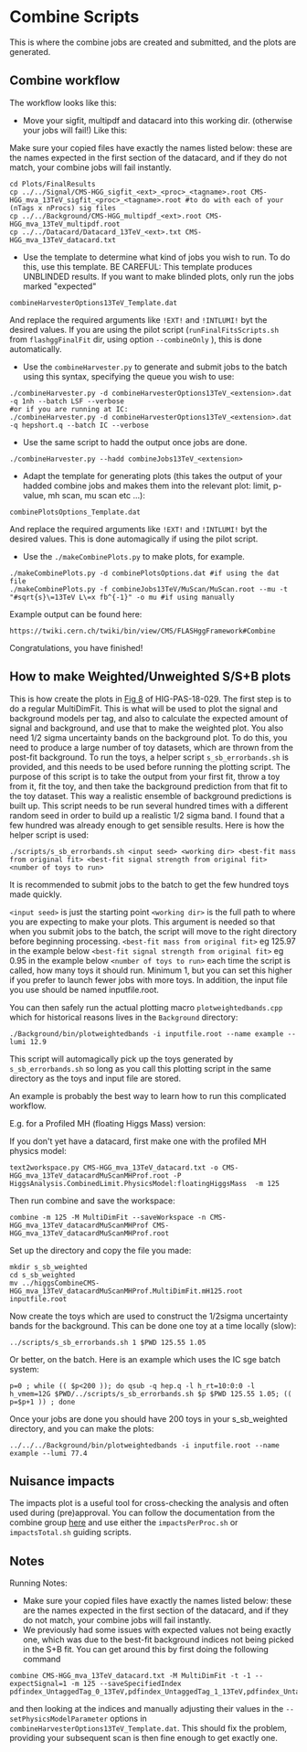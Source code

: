 # Combine Scripts

This is where the combine jobs are created and submitted, and the plots are generated.  

## Combine workflow

The workflow looks like this:
* Move your sigfit, multipdf and datacard into this working dir. (otherwise your jobs will fail!)
Like this:

Make sure your copied files have exactly the names listed below: these are the names expected in the first section of the datacard, and if they do not match, your combine jobs will fail instantly.

```
cd Plots/FinalResults
cp ../../Signal/CMS-HGG_sigfit_<ext>_<proc>_<tagname>.root CMS-HGG_mva_13TeV_sigfit_<proc>_<tagname>.root #to do with each of your (nTags x nProcs) sig files 
cp ../../Background/CMS-HGG_multipdf_<ext>.root CMS-HGG_mva_13TeV_multipdf.root
cp ../../Datacard/Datacard_13TeV_<ext>.txt CMS-HGG_mva_13TeV_datacard.txt
```

* Use the template to determine what kind of jobs you wish to run. 
To do this, use this template. BE CAREFUL: This template produces UNBLINDED results. If you want to make blinded plots, only run the jobs marked "expected" 

```
combineHarvesterOptions13TeV_Template.dat
```

And replace the required arguments like `!EXT!` and `!INTLUMI!` byt the desired values. If you are using the pilot script (`runFinalFitsScripts.sh` from `flashggFinalFit` dir,  using option `--combineOnly` ), this is done automatically.

* Use the `combineHarvester.py` to generate and submit jobs to the batch using this syntax, specifying the queue you wish to use:

```
./combineHarvester.py -d combineHarvesterOptions13TeV_<extension>.dat -q 1nh --batch LSF --verbose
#or if you are running at IC:
./combineHarvester.py -d combineHarvesterOptions13TeV_<extension>.dat -q hepshort.q --batch IC --verbose
```

* Use the same script to hadd the output once jobs are done.

```
./combineHarvester.py --hadd combineJobs13TeV_<extension>
```

* Adapt the template for generating plots (this takes the output of your hadded combine jobs and makes them into the relevant plot: limit, p-value, mh scan, mu scan etc ...):

```
combinePlotsOptions_Template.dat
```

And replace the required arguments like `!EXT!` and `!INTLUMI!` byt the desired values. This is done automagically if using the pilot script.

* Use the `./makeCombinePlots.py` to make plots, for example.

```
./makeCombinePlots.py -d combinePlotsOptions.dat #if using the dat file 
./makeCombinePlots.py -f combineJobs13TeV/MuScan/MuScan.root --mu -t "#sqrt{s}\=13TeV L\=x fb^{-1}" -o mu #if using manually
```

Example output can be found here:
```
https://twiki.cern.ch/twiki/bin/view/CMS/FLASHggFramework#Combine
```


Congratulations, you have finished!

## How to make Weighted/Unweighted S/S+B plots

This is how create the plots in [Fig 8](http://cms-results.web.cern.ch/cms-results/public-results/preliminary-results/HIG-18-029/CMS-PAS-HIG-18-029_Figure_008.pdf) of HIG-PAS-18-029.
The first step is to do a regular MultiDimFit.
This is what will be used to plot the signal and background models per tag, and also to calculate the expected amount of signal and background, and use that to make the weighted plot.
You also need 1/2 sigma uncertainty bands on the background plot.
To do this, you need to produce a large number of toy datasets, which are thrown from the post-fit background. To run the toys, a helper script `s_sb_errorbands.sh` is provided, and this needs to be used before running the plotting script. The purpose of this script is to take the output from your first fit, throw a toy from it, fit the toy, and then take the background prediction from that fit to the toy dataset. This way a realistic ensemble of background predictions is built up.
This script needs to be run several hundred times with a different random seed in order to build up a realistic 1/2 sigma band. I found that a few hundred was already enough to get sensible results.
Here is how the helper script is used: 
```
./scripts/s_sb_errorbands.sh <input seed> <working dir> <best-fit mass from original fit> <best-fit signal strength from original fit> <number of toys to run>
```
It is recommended to submit jobs to the batch to get the few hundred toys made quickly.

`<input seed>` is just the starting point 
`<working dir>` is the full path to where you are expecting to make your plots. This argument is needed so that when you submit jobs to the batch, the script will move to the right directory before beginning processing.
`<best-fit mass from original fit>` eg 125.97 in the example below
`<best-fit signal strength from original fit>` eg 0.95 in the example below
`<number of toys to run>` each time the script is called, how many toys it should run. Minimum 1, but you can set this higher if you prefer to launch fewer jobs with more toys.
In addition, the input file you use should be named inputfile.root.

You can then safely run the actual plotting macro `plotweightedbands.cpp` which for historical reasons lives in the `Background` directory:

```
./Background/bin/plotweightedbands -i inputfile.root --name example --lumi 12.9
```

This script will automagically pick up the toys generated by `s_sb_errorbands.sh` so long as you call this plotting script in the same directory as the toys and input file are stored.  

An example is probably the best way to learn how to run this complicated workflow.

E.g. for a Profiled MH (floating Higgs Mass) version:

If you don't yet have a datacard, first make one with the profiled MH physics model: 
```
text2workspace.py CMS-HGG_mva_13TeV_datacard.txt -o CMS-HGG_mva_13TeV_datacardMuScanMHProf.root -P HiggsAnalysis.CombinedLimit.PhysicsModel:floatingHiggsMass  -m 125 
```
Then run combine and save the workspace: 
```
combine -m 125 -M MultiDimFit --saveWorkspace -n CMS-HGG_mva_13TeV_datacardMuScanMHProf CMS-HGG_mva_13TeV_datacardMuScanMHProf.root 
```
Set up the directory and copy the file you made: 
```
mkdir s_sb_weighted
cd s_sb_weighted
mv ../higgsCombineCMS-HGG_mva_13TeV_datacardMuScanMHProf.MultiDimFit.mH125.root inputfile.root
```
Now create the toys which are used to construct the 1/2sigma uncertainty bands for the background. This can be done one toy at a time locally (slow):
```
../scripts/s_sb_errorbands.sh 1 $PWD 125.55 1.05
```
Or better, on the batch. Here is an example which uses the IC sge batch system:
```
p=0 ; while (( $p<200 )); do qsub -q hep.q -l h_rt=10:0:0 -l h_vmem=12G $PWD/../scripts/s_sb_errorbands.sh $p $PWD 125.55 1.05; (( p=$p+1 )) ; done
```
Once your jobs are done you should have 200 toys in your s_sb_weighted directory, and you can make the plots:
```
../../../Background/bin/plotweightedbands -i inputfile.root --name example --lumi 77.4
```

## Nuisance impacts
The impacts plot is a useful tool for cross-checking the analysis and often used during (pre)approval. You can follow the documentation from the combine group [here](https://twiki.cern.ch/twiki/bin/view/CMS/HiggsWG/SWGuideNonStandardCombineUses#Nuisance_parameter_impacts) and use either the `impactsPerProc.sh` or `impactsTotal.sh` guiding scripts.

## Notes

Running Notes:
* Make sure your copied files have exactly the names listed below: these are the names expected in the first section of the datacard, and if they do not match, your combine jobs will fail instantly.
* We previously had some issues with expected values not being exactly one, which was due to the best-fit background indices not being picked in the S+B fit. You can get around this by first doing the following command 
```
combine CMS-HGG_mva_13TeV_datacard.txt -M MultiDimFit -t -1 --expectSignal=1 -m 125 --saveSpecifiedIndex pdfindex_UntaggedTag_0_13TeV,pdfindex_UntaggedTag_1_13TeV,pdfindex_UntaggedTag_2_13TeV,pdfindex_UntaggedTag_3_13TeV,pdfindex_VBFTag_0_13TeV,pdfindex_VBFTag_1_13TeV,pdfindex_VBFTag_2_13TeV,pdfindex_TTHHadronicTag_13TeV,pdfindex_TTHLeptonicTag_13TeV,pdfindex_ZHLeptonicTag_13TeV,pdfindex_WHLeptonicTag_13TeV,pdfindex_VHLeptonicLooseTag_13TeV,pdfindex_VHHadronicTag_13TeV,pdfindex_VHMetTag_13TeV
```
and then looking at the indices and manually adjusting their values in the `--setPhysicsModelParameter` options in `combineHarvesterOptions13TeV_Template.dat`. This should fix the problem, providing your subsequent scan is then fine enough to get exactly one. 
